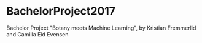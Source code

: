 # BachelorProject2017
Bachelor Project "Botany meets Machine Learning", by Kristian Fremmerlid and Camilla Eid Evensen
